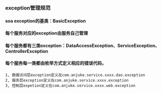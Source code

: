 ### exception管理规范

#### soa exception的基类：BasicException
#### 每个服务对应的exception由服务自己管理
#### 每个服务都有三类exception：DataAccessException、ServiceException、ControllerException
#### 每个服务每一类都由枚举方式定义相应的错误代码，
	1, 数据访问层exception定义在com.anjuke.service.xxxx.dao.exception
	2, 服务层exception定义在com.anjuke.service.xxxx.exception
	3, 控制层expetion定义在com.anjuke.service.xxxx.web.exception